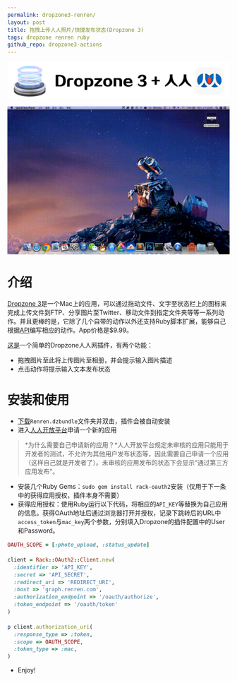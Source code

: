 ```yaml
---
permalink: dropzone3-renren/
layout: post
title: 拖拽上传人人照片/快捷发布状态(Dropzone 3)
tags: dropzone renren ruby
github_repo: dropzone3-actions
---
```


![](images/dropzone3-renren.png)

![](images/dropzone-renren.gif)

# 介绍

[Dropzone 3](http://aptonic.com/dropzone3/)是一个Mac上的应用，可以通过拖动文件、文字至状态栏上的图标来完成上传文件到FTP、分享图片至Twitter、移动文件到指定文件夹等等一系列动作。并且更棒的是，它除了几个自带的动作以外还支持Ruby脚本扩展，能够自己根据[API](https://github.com/aptonic/dropzone3-actions/blob/master/README.md#dropzone-3-api)编写相应的动作。App价格是$9.99。

[这是](https://github.com/blahgeek/dropzone3-actions/tree/master/Renren.dzbundle)一个简单的Dropzone人人网插件，有两个功能：

- 拖拽图片至此将上传图片至相册，并会提示输入图片描述
- 点击动作将提示输入文本发布状态

# 安装和使用

- [下载](https://github.com/blahgeek/dropzone3-actions/tree/master/Renren.dzbundle)`Renren.dzbundle`文件夹并双击，插件会被自动安装
- 进入[人人开放平台](http://app.renren.com/developers/newapp)申请一个新的应用

> *为什么需要自己申请新的应用？*人人开放平台规定未审核的应用只能用于开发者的测试，不允许为其他用户发布状态等，因此需要自己申请一个应用（这样自己就是开发者了）。未审核的应用发布的状态下会显示“通过第三方应用发布”。

- 安装几个Ruby Gems：`sudo gem install rack-oauth2`安装（仅用于下一条中的获得应用授权，插件本身不需要）
- 获得应用授权：使用Ruby运行以下代码，将相应的`API_KEY`等替换为自己应用的信息。获得OAuth地址后通过浏览器打开并授权，记录下跳转后的URL中`access_token`与`mac_key`两个参数，分别填入Dropzone的插件配置中的User和Password。

```ruby
OAUTH_SCOPE = [:photo_upload, :status_update]
 
client = Rack::OAuth2::Client.new(
  :identifier => 'API_KEY',
  :secret => 'API_SECRET',
  :redirect_uri => 'REDIRECT_URI',
  :host => 'graph.renren.com',
  :authorization_endpoint => '/oauth/authorize',
  :token_endpoint => '/oauth/token'
)

p client.authorization_uri(
  :response_type => :token,
  :scope => OAUTH_SCOPE, 
  :token_type => :mac,
)
```

- Enjoy!

